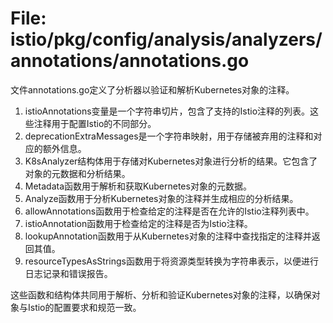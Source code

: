 # File: istio/pkg/config/analysis/analyzers/annotations/annotations.go

文件annotations.go定义了分析器以验证和解析Kubernetes对象的注释。

1. istioAnnotations变量是一个字符串切片，包含了支持的Istio注释的列表。这些注释用于配置Istio的不同部分。
2. deprecationExtraMessages是一个字符串映射，用于存储被弃用的注释和对应的额外信息。
3. K8sAnalyzer结构体用于存储对Kubernetes对象进行分析的结果。它包含了对象的元数据和分析结果。
4. Metadata函数用于解析和获取Kubernetes对象的元数据。
5. Analyze函数用于分析Kubernetes对象的注释并生成相应的分析结果。
6. allowAnnotations函数用于检查给定的注释是否在允许的Istio注释列表中。
7. istioAnnotation函数用于检查给定的注释是否为Istio注释。
8. lookupAnnotation函数用于从Kubernetes对象的注释中查找指定的注释并返回其值。
9. resourceTypesAsStrings函数用于将资源类型转换为字符串表示，以便进行日志记录和错误报告。

这些函数和结构体共同用于解析、分析和验证Kubernetes对象的注释，以确保对象与Istio的配置要求和规范一致。

